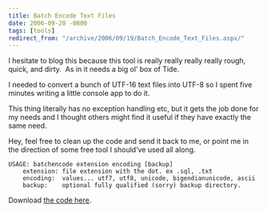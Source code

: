 ```yaml
---
title: Batch Encode Text Files
date: 2006-09-20 -0800
tags: [tools]
redirect_from: "/archive/2006/09/19/Batch_Encode_Text_Files.aspx/"
---
```


I hesitate to blog this because this tool is really really really really
rough, quick, and dirty.  As in it needs a big ol’ box of Tide.  

I needed to convert a bunch of UTF-16 text files into UTF-8 so I spent
five minutes writing a little console app to do it.

This thing literally has no exception handling etc, but it gets the job
done for my needs and I thought others might find it useful if they have
exactly the same need. 

Hey, feel free to clean up the code and send it back to me, or point me
in the direction of some free tool I should’ve used all along.

    USAGE: batchencode extension encoding [backup]
        extension: file extension with the dot. ex .sql, .txt
        encoding:  values... utf7, utf8, unicode, bigendianunicode, ascii
        backup:    optional fully qualified (sorry) backup directory.

Download [the code
here](http://tools.veloc-it.com/tabid/58/grm2id/12/Default.aspx "batch encoder").

